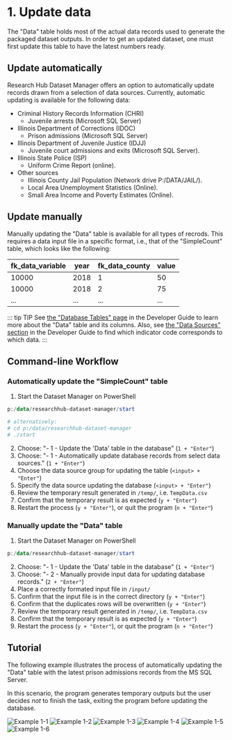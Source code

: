 # 1. Update data

The "Data" table holds most of the actual data records used to generate the packaged dataset outputs. In order to get an updated dataset, one must first update this table to have the latest numbers ready.

## Update automatically

Research Hub Dataset Manager offers an option to automatically update records drawn from a selection of data sources. Currently, automatic updating is available for the following data:

- Criminal History Records Information (CHRI)
  - Juvenile arrests (Microsoft SQL Server)
- Illinois Department of Corrections (IDOC)
  - Prison admissions (Microsoft SQL Server)
- Illinois Department of Juvenile Justice (IDJJ)
  - Juvenile court admissions and exits (Microsoft SQL Server).
- Illinois State Police (ISP)
  - Uniform Crime Report (online).
- Other sources
  - Illinois County Jail Population (Network drive P:/DATA/JAIL/).
  - Local Area Unemployment Statistics (Online).
  - Small Area Income and Poverty Estimates (Online).

## Update manually

Manually updating the "Data" table is available for all types of recrods. This requires a data input file in a specific format, i.e., that of the "SimpleCount" table, which looks like the following:

| fk_data_variable | year | fk_data_county | value |
| ---------------- | ---- | -------------- | ----- |
| 10000            | 2018 | 1              | 50    |
| 10000            | 2018 | 2              | 75    |
| ...              | ...  | ...            | ...   |

::: tip TIP
See [the "Database Tables" page](/dev-guide/database/tables.md) in the Developer Guide to learn more about the "Data" table and its columns. Also, see [the "Data Sources" section](/dev-guide/sources.md) in the Developer Guide to find which indicator code corresponds to which data.
:::

## Command-line Workflow

### Automatically update the "SimpleCount" table

1. Start the Dataset Manager on PowerShell

```powershell
p:/data/researchhub-dataset-manager/start

# alternatively:
# cd p:/data/researchhub-dataset-manager
# ./start
```

2. Choose: "- 1 - Update the 'Data' table in the database" (`1 + "Enter"`)
3. Choose: "- 1 - Automatically update database records from select data sources." (`1 + "Enter"`)
4. Choose the data source group for updating the table (`<input> + "Enter"`)
5. Specify the data source updating the database (`<input> + "Enter"`)
6. Review the temporary result generated in `/temp/`, i.e. `TempData.csv`
7. Confirm that the temporary result is as expected (`y + "Enter"`)
8. Restart the process (`y + "Enter"`), or quit the program (`n + "Enter"`)

### Manually update the "Data" table

1. Start the Dataset Manager on PowerShell

```powershell
p:/data/researchhub-dataset-manager/start
```

2. Choose: "- 1 - Update the 'Data' table in the database" (`1 + "Enter"`)
3. Choose: "- 2 - Manually provide input data for updating database records." (`2 + "Enter"`)
4. Place a correctly formated input file in `/input/`
5. Confirm that the input file is in the correct directory (`y + "Enter"`)
6. Confirm that the duplicates rows will be overwritten (`y + "Enter"`)
7. Review the temporary result generated in `/temp/`, i.e. `TempData.csv`
8. Confirm that the temporary result is as expected (`y + "Enter"`)
9. Restart the process (`y + "Enter"`), or quit the program (`n + "Enter"`)

## Tutorial

The following example illustrates the process of automatically updating the "Data" table with the latest prison admissions records from the MS SQL Server.

In this scenario, the program generates temporary outputs but the user decides _not_ to finish the task, exiting the program before updating the database.

<img :src="$withBase('/assets/img/guide_1_1.png')" alt="Example 1-1">

<img :src="$withBase('/assets/img/guide_1_2.png')" alt="Example 1-2">

<img :src="$withBase('/assets/img/guide_1_3.png')" alt="Example 1-3">

<img :src="$withBase('/assets/img/guide_1_4.png')" alt="Example 1-4">

<img :src="$withBase('/assets/img/guide_1_5.png')" alt="Example 1-5">

<img :src="$withBase('/assets/img/guide_1_6.png')" alt="Example 1-6">
